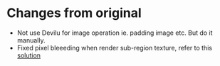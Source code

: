 # Changes from original

* Not use Devilu for image operation ie. padding image etc. But do it manually.
* Fixed pixel bleeeding when render sub-region texture, refer to this [solution](https://stackoverflow.com/a/6051557/571227)
